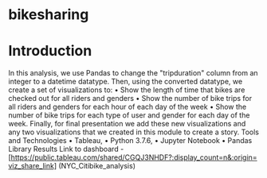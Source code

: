 # bikesharing

# Introduction
In this analysis, we use Pandas to change the "tripduration" column from an integer to a datetime datatype. Then, using the converted datatype, we create a set of visualizations to:
•	Show the length of time that bikes are checked out for all riders and genders
•	Show the number of bike trips for all riders and genders for each hour of each day of the week
•	Show the number of bike trips for each type of user and gender for each day of the week.
Finally, for final presentation we add these new visualizations and any two visualizations that we created in this module to create a story.
Tools and Technologies
•	Tableau,
•	 Python 3.7.6, 
•	Jupyter Notebook
•	 Pandas Library
Results
Link to dashboard - [https://public.tableau.com/shared/CGQJ3NHDF?:display_count=n&:origin=viz_share_link] (NYC_Citibike_analysis)
